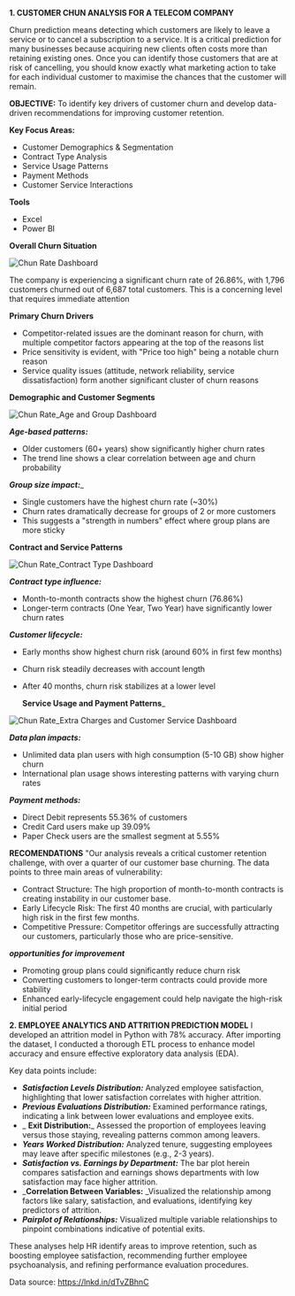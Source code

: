 **1. CUSTOMER CHUN ANALYSIS FOR A TELECOM COMPANY**

Churn prediction means detecting which customers are likely to leave a service or to cancel a subscription to a service. It is a critical prediction for many businesses because acquiring new clients often costs more than retaining existing ones. Once you can identify those customers that are at risk of cancelling, you should know exactly what marketing action to take for each individual customer to maximise the chances that the customer will remain.

**OBJECTIVE:** To identify key drivers of customer churn and develop data-driven recommendations for improving customer retention. 

**Key Focus Areas:**
- Customer Demographics & Segmentation
- Contract Type Analysis
- Service Usage Patterns
- Payment Methods
- Customer Service Interactions

**Tools**
- Excel
- Power BI
  
**Overall Churn Situation**

![Chun Rate Dashboard](https://github.com/user-attachments/assets/44ba81e7-a560-4dc3-aee4-dc043da074b9)


The company is experiencing a significant churn rate of 26.86%, with 1,796 customers churned out of 6,687 total customers. This is a concerning level that requires immediate attention

**Primary Churn Drivers**

- Competitor-related issues are the dominant reason for churn, with multiple competitor factors appearing at the top of the reasons list
- Price sensitivity is evident, with "Price too high" being a notable churn reason
- Service quality issues (attitude, network reliability, service dissatisfaction) form another significant cluster of churn reasons

**Demographic and Customer Segments**

![Chun Rate_Age and Group Dashboard](https://github.com/user-attachments/assets/68586bc1-874e-41ef-82e1-fefac892834a)

_**Age-based patterns:**_
- Older customers (60+ years) show significantly higher churn rates
- The trend line shows a clear correlation between age and churn probability

_**Group size impact:**__
- Single customers have the highest churn rate (~30%)
- Churn rates dramatically decrease for groups of 2 or more customers
- This suggests a "strength in numbers" effect where group plans are more sticky

**Contract and Service Patterns**

![Chun Rate_Contract Type Dashboard](https://github.com/user-attachments/assets/bfbee459-f3e3-404c-962f-3b5c34b32c15)

_**Contract type influence:**_
- Month-to-month contracts show the highest churn (76.86%)
- Longer-term contracts (One Year, Two Year) have significantly lower churn rates

_**Customer lifecycle:**_
- Early months show highest churn risk (around 60% in first few months)
- Churn risk steadily decreases with account length
- After 40 months, churn risk stabilizes at a lower level

  **Service Usage and Payment Patterns**_
  
![Chun Rate_Extra Charges and Customer Service Dashboard](https://github.com/user-attachments/assets/7f8260b9-5dc4-41d5-a7e5-cb510018f49f)

_**Data plan impacts:**_
- Unlimited data plan users with high consumption (5-10 GB) show higher churn
- International plan usage shows interesting patterns with varying churn rates

_**Payment methods:**_
- Direct Debit represents 55.36% of customers
- Credit Card users make up 39.09%
- Paper Check users are the smallest segment at 5.55%

**RECOMENDATIONS**
"Our analysis reveals a critical customer retention challenge, with over a quarter of our customer base churning. The data points to three main areas of vulnerability:
- Contract Structure: The high proportion of month-to-month contracts is creating instability in our customer base.
- Early Lifecycle Risk: The first 40 months are crucial, with particularly high risk in the first few months.
- Competitive Pressure: Competitor offerings are successfully attracting our customers, particularly those who are price-sensitive.

_**opportunities for improvement**_
- Promoting group plans could significantly reduce churn risk
- Converting customers to longer-term contracts could provide more stability
- Enhanced early-lifecycle engagement could help navigate the high-risk initial period


**2. EMPLOYEE ANALYTICS AND ATTRITION PREDICTION MODEL**
I developed an attrition model in Python with 78% accuracy. After importing the dataset, I conducted a thorough ETL process to enhance model accuracy and ensure effective exploratory data analysis (EDA).

Key data points include:

- _**Satisfaction Levels Distribution:**_ Analyzed employee satisfaction, highlighting that lower satisfaction correlates with higher attrition.
-  _**Previous Evaluations Distribution:**_ Examined performance ratings, indicating a link between lower evaluations and employee exits.
- _ **Exit Distribution:**_ Assessed the proportion of employees leaving versus those staying, revealing patterns common among leavers.
- _**Years Worked Distribution:**_ Analyzed tenure, suggesting employees may leave after specific milestones (e.g., 2-3 years).
- _**Satisfaction vs. Earnings by Department:**_ The bar plot herein compares satisfaction and earnings shows departments with low satisfaction may face higher attrition.
- _**Correlation Between Variables:** _Visualized the relationship among factors like salary, satisfaction, and evaluations, identifying key predictors of attrition.
- _**Pairplot of Relationships:**_ Visualized multiple variable relationships to pinpoint combinations indicative of potential exits.

These analyses help HR identify areas to improve retention, such as boosting employee satisfaction, recommending further employee psychoanalysis, and refining performance evaluation procedures.

Data source: https://lnkd.in/dTvZBhnC

